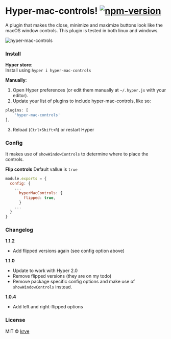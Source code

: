 # Hyper-mac-controls! [![npm-version][npm-badge]][npm-link]

A plugin that makes the close, minimize and maximize buttons look like the macOS window controls. This plugin is tested in both linux and windows.

![hyper-mac-controls][screenshot]

### Install

**Hyper store**:  
Install using `hyper i hyper-mac-controls`

**Manually**:  
1. Open Hyper preferences (or edit them manually at `~/.hyper.js`  with your editor).
2. Update your list of plugins to include hyper-mac-controls, like so:
```javascript
plugins: [
	'hyper-mac-controls'
],
```
3. Reload (`Ctrl+Shift+R`) or restart Hyper

### Config

It makes use of `showWindowControls` to determine where to place the controls.

**Flip controls**
Default vallue is `true`

```javascript
module.exports = {
  config: {
    ...
      hyperMacControls: {
        flipped: true,
      }
    ...
  }
}
```

### Changelog
**1.1.2**
- Add flipped versions again (see config option above)

**1.1.0**
- Update to work with Hyper 2.0
- Remove flipped versions (they are on my todo)
- Remove package specific config options and make use of `showWindowControls` instead.

**1.0.4**
- Add left and right-flipped options

### License

MIT © [krve][author]

[screenshot]: https://cloud.githubusercontent.com/assets/5139119/21655977/766986e0-d2bc-11e6-8182-fd48c55c4416.png
[npm-badge]:  https://img.shields.io/npm/v/hyper-mac-controls.svg?style=flat-square
[npm-link]:   https://www.npmjs.com/package/hyper-mac-controls
[author]:     https://github.com/krve
